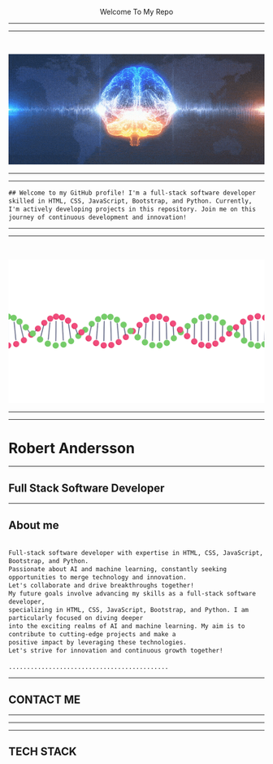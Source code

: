<p style="text-align: center;"> Welcome To My Repo </p>

-----------------------------------------

<hr>
<br>

![](wave02.gif.crdownload)


-------------------

<hr>

```
## Welcome to my GitHub profile! I'm a full-stack software developer skilled in HTML, CSS, JavaScript, Bootstrap, and Python. Currently, I'm actively developing projects in this repository. Join me on this journey of continuous development and innovation!

```
------------------

<hr>
<br>


![](OpulentEllipticalKiskadee-size_restricted.gif)

------------------
<hr>

# Robert Andersson
--------------------
## Full Stack Software Developer
--------------------

## About me

````

Full-stack software developer with expertise in HTML, CSS, JavaScript, Bootstrap, and Python.
Passionate about AI and machine learning, constantly seeking opportunities to merge technology and innovation.
Let's collaborate and drive breakthroughs together!
My future goals involve advancing my skills as a full-stack software developer, 
specializing in HTML, CSS, JavaScript, Bootstrap, and Python. I am particularly focused on diving deeper 
into the exciting realms of AI and machine learning. My aim is to contribute to cutting-edge projects and make a 
positive impact by leveraging these technologies. 
Let's strive for innovation and continuous growth together!

............................................

````
------------------------------

## CONTACT ME
------------------------------



------------------------------
<hr>

TECH STACK
--------------------------------
